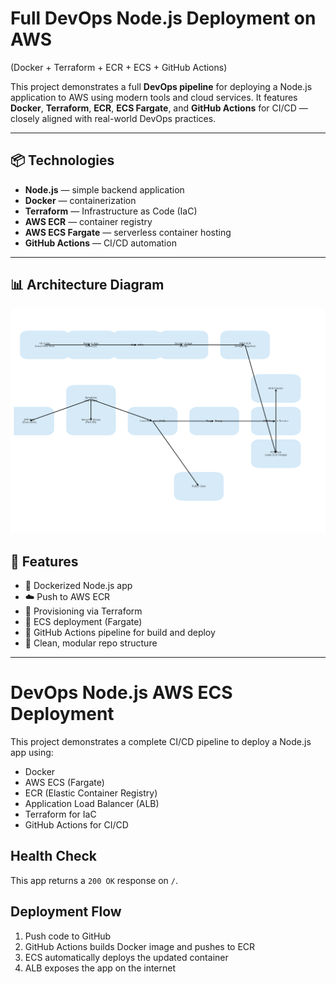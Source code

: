 #  Full DevOps Node.js Deployment on AWS 
(Docker + Terraform + ECR + ECS + GitHub Actions)

This project demonstrates a full **DevOps pipeline** for deploying a Node.js application to AWS using modern tools and cloud services. It features **Docker**, **Terraform**, **ECR**, **ECS Fargate**, and **GitHub Actions** for CI/CD — closely aligned with real-world DevOps practices.

---

## 📦 Technologies

- **Node.js** — simple backend application
- **Docker** — containerization
- **Terraform** — Infrastructure as Code (IaC)
- **AWS ECR** — container registry
- **AWS ECS Fargate** — serverless container hosting
- **GitHub Actions** — CI/CD automation

---
## 📊 Architecture Diagram

![Full DevOps AWS Pipeline](./full_devops_aws_pipeline.png)

## 🎯 Features

- 🐳 Dockerized Node.js app
- ☁️ Push to AWS ECR
- 🔧 Provisioning via Terraform
- 🚀 ECS deployment (Fargate)
- 🔁 GitHub Actions pipeline for build and deploy
- 📄 Clean, modular repo structure

---
# DevOps Node.js AWS ECS Deployment

This project demonstrates a complete CI/CD pipeline to deploy a Node.js app using:

- Docker
- AWS ECS (Fargate)
- ECR (Elastic Container Registry)
- Application Load Balancer (ALB)
- Terraform for IaC
- GitHub Actions for CI/CD

## Health Check

This app returns a `200 OK` response on `/`.

## Deployment Flow

1. Push code to GitHub
2. GitHub Actions builds Docker image and pushes to ECR
3. ECS automatically deploys the updated container
4. ALB exposes the app on the internet
